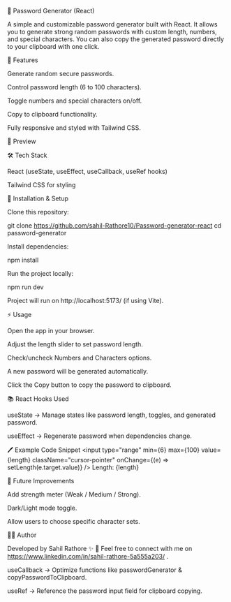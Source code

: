 🔑 Password Generator (React)

A simple and customizable password generator built with React.
It allows you to generate strong random passwords with custom length, numbers, and special characters.
You can also copy the generated password directly to your clipboard with one click.

🚀 Features

Generate random secure passwords.

Control password length (6 to 100 characters).

Toggle numbers and special characters on/off.

Copy to clipboard functionality.

Fully responsive and styled with Tailwind CSS.

📸 Preview

🛠️ Tech Stack

React (useState, useEffect, useCallback, useRef hooks)

Tailwind CSS for styling

📂 Installation & Setup

Clone this repository:

git clone https://github.com/sahil-Rathore10/Password-generator-react
cd password-generator


Install dependencies:

npm install


Run the project locally:

npm run dev


Project will run on http://localhost:5173/ (if using Vite).

⚡ Usage

Open the app in your browser.

Adjust the length slider to set password length.

Check/uncheck Numbers and Characters options.

A new password will be generated automatically.

Click the Copy button to copy the password to clipboard.

📚 React Hooks Used

useState → Manage states like password length, toggles, and generated password.

useEffect → Regenerate password when dependencies change.

🖊️ Example Code Snippet
<input 
  type="range"
  min={6}
  max={100}
  value={length}
  className="cursor-pointer"
  onChange={(e) => setLength(e.target.value)}
/>
<label>Length: {length}</label>

📌 Future Improvements

Add strength meter (Weak / Medium / Strong).

Dark/Light mode toggle.

Allow users to choose specific character sets.

👨‍💻 Author

Developed by Sahil Rathore ✨
📧 Feel free to connect with me on https://www.linkedin.com/in/sahil-rathore-5a555a203/
.


useCallback → Optimize functions like passwordGenerator & copyPasswordToClipboard.

useRef → Reference the password input field for clipboard copying.



